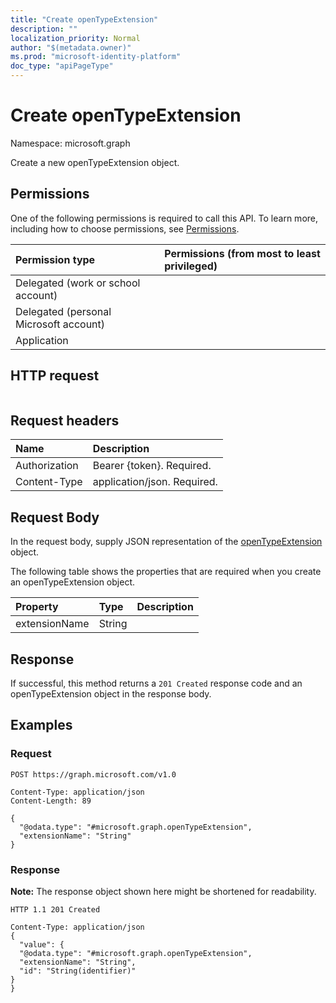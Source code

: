 ```yaml
---
title: "Create openTypeExtension"
description: ""
localization_priority: Normal
author: "$(metadata.owner)"
ms.prod: "microsoft-identity-platform"
doc_type: "apiPageType"
---
```


# Create openTypeExtension

Namespace: microsoft.graph

Create a new openTypeExtension object.

## Permissions

One of the following permissions is required to call this API. To learn more, including how to choose permissions, see [Permissions](/graph/permissions-reference).

| Permission type                        | Permissions (from most to least privileged) |
| :------------------------------------- | :------------------------------------------ |
| Delegated (work or school account)     |                                             |
| Delegated (personal Microsoft account) |                                             |
| Application                            |                                             |

## HTTP request

<!-- {
  "blockType": "ignored"
}
-->

```http

```

## Request headers

| Name          | Description                 |
| :------------ | :-------------------------- |
| Authorization | Bearer {token}. Required.   |
| Content-Type  | application/json. Required. |

## Request Body

In the request body, supply JSON representation of the [openTypeExtension](../resources/-opentypeextension.md) object.

<!-- Actions and Functions -->

<!-- CRUD Methods -->

The following table shows the properties that are required when you create an openTypeExtension object.

| Property      | Type   | Description |
| :------------ | :----- | :---------- |
| extensionName | String |             |

## Response

If successful, this method returns a `201 Created` response code and an openTypeExtension object in the response body.

## Examples

### Request

<!-- {
  "blockType": "request",
  "name": "create_opentypeextension"
}
-->

```http
POST https://graph.microsoft.com/v1.0

Content-Type: application/json
Content-Length: 89

{
  "@odata.type": "#microsoft.graph.openTypeExtension",
  "extensionName": "String"
}

```

### Response

**Note:** The response object shown here might be shortened for readability.

<!-- {
  "blockType": "response",
  "truncated": true,
  "@odata.type": "Microsoft.OutlookServices.openTypeExtension"
}
-->

```http
HTTP 1.1 201 Created

Content-Type: application/json
{
  "value": {
  "@odata.type": "#microsoft.graph.openTypeExtension",
  "extensionName": "String",
  "id": "String(identifier)"
}
}

```
